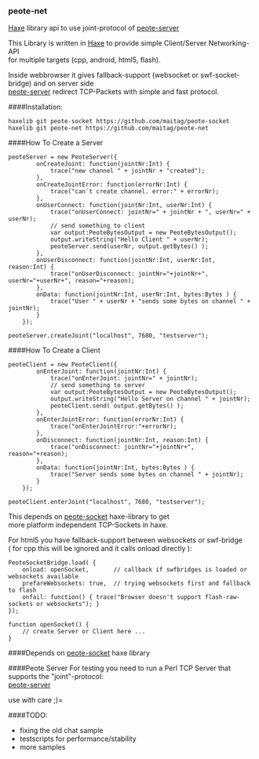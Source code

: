 ### peote-net
[Haxe](http://haxe.org) library api to use joint-protocol of [peote-server](https://github.com/maitag/peote-server)

This Library is written in [Haxe](http://haxe.org) to provide simple Client/Server Networking-API  
for multiple targets (cpp, android, html5, flash). 

Inside webbrowser it gives fallback-support (websocket or swf-socket-bridge) and on server side  
[peote-server](https://github.com/maitag/peote-server) redirect TCP-Packets with simple and fast protocol.  


####Installation:
```
haxelib git peote-socket https://github.com/maitag/peote-socket
haxelib git peote-net https://github.com/maitag/peote-net
```

####How To Create a Server
```
peoteServer = new PeoteServer({
		onCreateJoint: function(jointNr:Int) {
			trace("new channel " + jointNr + "created");
		},
		onCreateJointError: function(errorNr:Int) {
			trace("can´t create channel. error:" + errorNr);
		},
		onUserConnect: function(jointNr:Int, userNr:Int) {
			trace("onUserConnect: jointNr=" + jointNr + ", userNr=" + userNr);
			// send something to client
			var output:PeoteBytesOutput = new PeoteBytesOutput();
			output.writeString("Hello Client " + userNr);
			peoteServer.send(userNr, output.getBytes() );
		},
		onUserDisconnect: function(jointNr:Int, userNr:Int, reason:Int) {
			trace("onUserDisconnect: jointNr="+jointNr+", userNr="+userNr+", reason="+reason);
		},
		onData: function(jointNr:Int, userNr:Int, bytes:Bytes ) {
			trace("User " + userNr + "sends some bytes on channel " + jointNr);
		}
	});
	
peoteServer.createJoint("localhost", 7680, "testserver");
```

####How To Create a Client
```
peoteClient = new PeoteClient({
		onEnterJoint: function(jointNr:Int) {
			trace("onEnterJoint: jointNr=" + jointNr);
			// send something to server
			var output:PeoteBytesOutput = new PeoteBytesOutput();
			output.writeString("Hello Server on channel " + jointNr);
			peoteClient.send( output.getBytes() );
		},
		onEnterJointError: function(errorNr:Int) {
			trace("onEnterJointError:"+errorNr);
		},
		onDisconnect: function(jointNr:Int, reason:Int) {
			trace("onDisconnect: jointNr="+jointNr+", reason="+reason);
		},
		onData: function(jointNr:Int, bytes:Bytes ) {
			trace("Server sends some bytes on channel " + jointNr);
		}
	});
	
peoteClient.enterJoint("localhost", 7680, "testserver");
```
  
This depends on [peote-socket](https://github.com/maitag/peote-socket) haxe-library to get  
more platform independent TCP-Sockets in haxe.  
  
For html5 you have fallback-support between websockets or swf-bridge  
( for cpp this will be ignored and it calls onload directly ):  
```
PeoteSocketBridge.load( {
	onload: openSocket,       // callback if swfbridges is loaded or websockets available
	prefareWebsockets: true,  // trying websockets first and fallback to flash
	onfail: function() { trace("Browser doesn't support flash-raw-sockets or websockets"); }
});

function openSocket() { 
	// create Server or Client here ...
}

```


####Depends on
[peote-socket](https://github.com/maitag/peote-socket)  haxe library


####Peote Server
For testing you need to run a Perl TCP Server that supports the "joint"-protocol:  
[peote-server](https://github.com/maitag/peote-server)


use with care ;)=  


####TODO:
- fixing the old chat sample
- testscripts for performance/stability
- more samples
